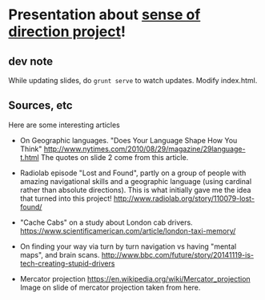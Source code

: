 # Presentation about <a href='https://github.com/bebebebebe/sense-of-directions'>sense of direction project</a>!

## dev note

While updating slides, do `grunt serve` to watch updates. Modify index.html.


## Sources, etc

Here are some interesting articles

- On Geographic languages. "Does Your Language Shape How You Think"
http://www.nytimes.com/2010/08/29/magazine/29language-t.html
The quotes on slide 2 come from this article.

- Radiolab episode "Lost and Found", partly on a group of people with amazing navigational skills and a geographic language (using cardinal rather than absolute directions). This is what initially gave me the idea that turned into this project!
http://www.radiolab.org/story/110079-lost-found/

- "Cache Cabs" on a study about London cab drivers.
https://www.scientificamerican.com/article/london-taxi-memory/


- On finding your way via turn by turn navigation vs having "mental maps", and brain scans.
http://www.bbc.com/future/story/20141119-is-tech-creating-stupid-drivers

- Mercator projection
https://en.wikipedia.org/wiki/Mercator_projection
Image on slide of mercator projection taken from here.



